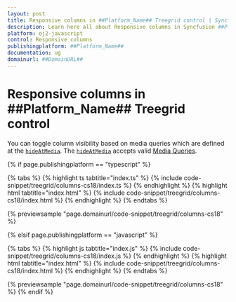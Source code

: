 ```yaml
---
layout: post
title: Responsive columns in ##Platform_Name## Treegrid control | Syncfusion
description: Learn here all about Responsive columns in Syncfusion ##Platform_Name## Treegrid control of Syncfusion Essential JS 2 and more.
platform: ej2-javascript
control: Responsive columns 
publishingplatform: ##Platform_Name##
documentation: ug
domainurl: ##DomainURL##
---
```


# Responsive columns in ##Platform_Name## Treegrid control

You can toggle column visibility based on media queries which are defined
at the [`hideAtMedia`](../../api/treegrid/column/#hideatmedia).
The [`hideAtMedia`](../../api/treegrid/column/#hideatmedia) accepts valid
[Media Queries]( http://cssmediaqueries.com/what-are-css-media-queries.html ).

{% if page.publishingplatform == "typescript" %}

 {% tabs %}
{% highlight ts tabtitle="index.ts" %}
{% include code-snippet/treegrid/columns-cs18/index.ts %}
{% endhighlight %}
{% highlight html tabtitle="index.html" %}
{% include code-snippet/treegrid/columns-cs18/index.html %}
{% endhighlight %}
{% endtabs %}
        
{% previewsample "page.domainurl/code-snippet/treegrid/columns-cs18" %}

{% elsif page.publishingplatform == "javascript" %}

{% tabs %}
{% highlight js tabtitle="index.js" %}
{% include code-snippet/treegrid/columns-cs18/index.js %}
{% endhighlight %}
{% highlight html tabtitle="index.html" %}
{% include code-snippet/treegrid/columns-cs18/index.html %}
{% endhighlight %}
{% endtabs %}

{% previewsample "page.domainurl/code-snippet/treegrid/columns-cs18" %}
{% endif %}